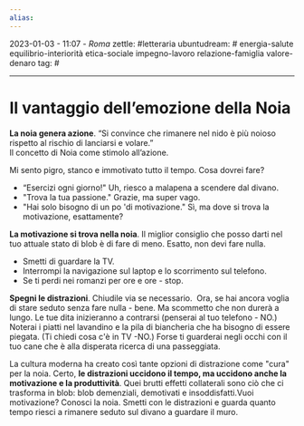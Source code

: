 ```yaml
---
alias: 
---
```

2023-01-03 - 11:07 - *Roma*
zettle: #letteraria
ubuntudream: # energia-salute equilibrio-interiorità etica-sociale impegno-lavoro relazione-famiglia valore-denaro 
tag: #

---
# Il vantaggio dell’emozione della Noia

**La noia genera azione**.
“Si convince che rimanere nel nido è più noioso rispetto al rischio di lanciarsi e volare.”  
Il concetto di Noia come stimolo all’azione. 

Mi sento pigro, stanco e immotivato tutto il tempo. Cosa dovrei fare?
* “Esercizi ogni giorno!" Uh, riesco a malapena a scendere dal divano.
* "Trova la tua passione." Grazie, ma super vago.  
* "Hai solo bisogno di un po 'di motivazione." Sì, ma dove si trova la motivazione, esattamente?

**La motivazione si trova nella noia**. Il miglior consiglio che posso darti nel tuo attuale stato di blob è di fare di meno. Esatto, non devi fare nulla.

* Smetti di guardare la TV.
* Interrompi la navigazione sul laptop e lo scorrimento sul telefono.  
* Se ti perdi nei romanzi per ore e ore - stop. 

**Spegni le distrazioni**. Chiudile via se necessario. 
Ora, se hai ancora voglia di stare seduto senza fare nulla - bene. Ma scommetto che non durerà a lungo. Le tue dita inizieranno a contrarsi (penserai al tuo telefono - NO.) Noterai i piatti nel lavandino e la pila di biancheria che ha bisogno di essere piegata. (Ti chiedi cosa c'è in TV -NO.) Forse ti guarderai negli occhi con il tuo cane che è alla disperata ricerca di una passeggiata.

La cultura moderna ha creato così tante opzioni di distrazione come "cura" per la noia. Certo, **le distrazioni uccidono il tempo, ma uccidono anche la motivazione e la produttività**. Quei brutti effetti collaterali sono ciò che ci trasforma in blob: blob demenziali, demotivati e insoddisfatti.Vuoi motivazione? Conosci la noia. Smetti con le distrazioni e guarda quanto tempo riesci a rimanere seduto sul divano a guardare il muro.
